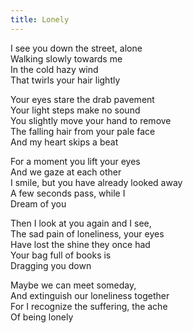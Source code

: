 ```yaml
---
title: Lonely
---
```


I see you down the street, alone  
Walking slowly towards me  
In the cold hazy wind  
That twirls your hair lightly

Your eyes stare the drab pavement  
Your light steps make no sound  
You slightly move your hand to remove  
The falling hair from your pale face  
And my heart skips a beat

For a moment you lift your eyes  
And we gaze at each other  
I smile, but you have already looked away  
A few seconds pass, while I  
Dream of you

Then I look at you again and I see,  
The sad pain of loneliness, your eyes  
Have lost the shine they once had  
Your bag full of books is  
Dragging you down

Maybe we can meet someday,  
And extinguish our loneliness together  
For I recognize the suffering, the ache  
Of being lonely